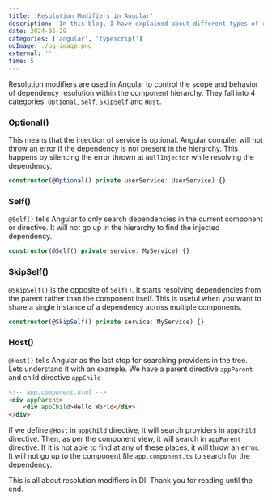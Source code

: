 ```yaml
---
title: 'Resolution Modifiers in Angular'
description: 'In this blog, I have explained about different types of resolution modifiers used in Angular'
date: 2024-05-29
categories: ['angular', 'typescript']
ogImage: ./og-image.png
external: ''
time: 5
---
```


Resolution modifiers are used in Angular to control the scope and behavior of dependency resolution within the component hierarchy. They fall into 4 categories: `Optional`, `Self`, `SkipSelf` and `Host`.

### Optional()

This means that the injection of service is optional. Angular compiler will not throw an error if the dependency is not present in the hierarchy. This happens by silencing the error thrown at `NullInjector` while resolving the dependency.

```ts
constructor(@Optional() private userService: UserService) {}
```

### Self()

`@Self()` tells Angular to only search dependencies in the current component or directive. It will not go up in the hierarchy to find the injected dependency.

```ts
constructor(@Self() private service: MyService) {}
```

### SkipSelf()

`@SkipSelf()` is the opposite of `Self()`. It starts resolving dependencies from the parent rather than the component itself. This is useful when you want to share a single instance of a dependency across multiple components.

```ts
constructor(@SkipSelf() private service: MyService) {}
```

### Host()

`@Host()` tells Angular as the last stop for searching providers in the tree. Lets understand it with an example. We have a parent directive `appParent` and child directive `appChild`

```html
<!-- app.component.html -->
<div appParent>
	<div appChild>Hello World</div>
</div>
```

If we define `@Host` in `appChild` directive, it will search providers in `appChild` directive. Then, as per the component view, it will search in `appParent` directive. If it is not able to find at any of these places, it will throw an error. It will not go up to the component file `app.component.ts` to search for the dependency.

This is all about resolution modifiers in DI. Thank you for reading until the end.
